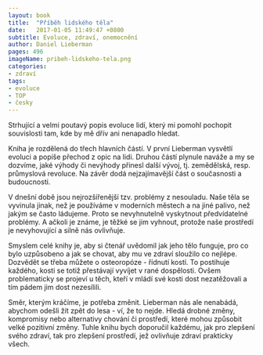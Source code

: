 ```yaml
---
layout: book
title:  "Příběh lidského těla"
date:   2017-01-05 11:49:47 +0800
subtitle: Evoluce, zdraví, onemocnění
author: Daniel Lieberman
pages: 496
imageName: pribeh-lidskeho-tela.png
categories:
- zdraví
tags:
- evoluce
- TOP
- česky
---
```

Strhující a velmi poutavý popis evoluce lidí, který mi pomohl pochopit souvislosti tam, kde by mě dřív ani nenapadlo hledat.

Kniha je rozdělená do třech hlavních částí. V první Lieberman vysvětlí evoluci a popíše přechod z opic na lidi. Druhou částí plynule naváže a my se dozvíme, jaké výhody či nevýhody přinesl další vývoj, tj. zemědělská, resp. průmyslová revoluce. Na závěr  dodá nejzajímavější část o současnosti a budoucnosti.

V dnešní době jsou nejrozšířenější tzv. problémy z nesouladu. Naše těla se vyvinula jinak, než je používáme v moderních městech a na jiné palivo, než jakým se často ládujeme. Proto se nevyhnutelně vyskytnout předvídatelné problémy. A ačkoli je známe, je těžké se jim vyhnout, protože naše prostředí je nevyhovující a silně nás ovlivňuje.

Smyslem celé knihy je, aby si čtenář uvědomil jak jeho tělo funguje, pro co bylo uzpůsobeno a jak se chovat, aby mu ve zdraví sloužilo co nejlépe. Dozvědět se třeba můžete o osteoropóze - řídnutí kostí. To postihuje každého, kosti se totiž přestávají vyvíjet v rané dospělosti. Ovšem problematicky se projeví u těch, kteří v mládí své kosti dost nezatěžovali a tím pádem jim dost nezesílili.

Směr, kterým kráčíme, je potřeba změnit. Lieberman nás ale nenabádá, abychom odešli žít zpět do lesa - ví, že to nejde. Hledá drobné změny, kompromisy nebo alternativy chování či prostředí, které mohou způsobit velké pozitivní změny. Tuhle knihu bych doporučil každému, jak pro zlepšení svého zdraví, tak pro zlepšení prostředí, jež ovlivňuje zdraví prakticky všech.